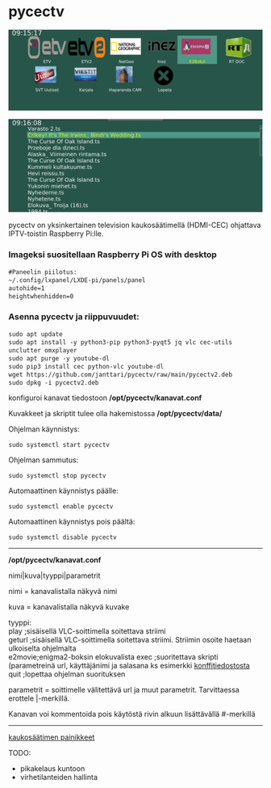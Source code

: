 # pycectv
  
![](https://raw.githubusercontent.com/janttari/pycectv/main/doc/paaikkuna.png)
  
![](https://raw.githubusercontent.com/janttari/pycectv/main/doc/elokuvalista.png)
  

pycectv on yksinkertainen television kaukosäätimellä (HDMI-CEC) ohjattava IPTV-toistin Raspberry Pi:lle.
  
### Imageksi suositellaan Raspberry Pi OS with desktop

    #Paneelin piilotus:
    ~/.config/lxpanel/LXDE-pi/panels/panel
    autohide=1
    heightwhenhidden=0
    
    
  
### Asenna pycectv ja riippuvuudet:  

    sudo apt update
    sudo apt install -y python3-pip python3-pyqt5 jq vlc cec-utils unclutter omxplayer
    sudo apt purge -y youtube-dl
    sudo pip3 install cec python-vlc youtube-dl
    wget https://github.com/janttari/pycectv/raw/main/pycectv2.deb
    sudo dpkg -i pycectv2.deb
  

  

konfiguroi kanavat tiedostoon **/opt/pycectv/kanavat.conf**  
  
Kuvakkeet ja skriptit tulee olla hakemistossa **/opt/pycectv/data/**  

Ohjelman käynnistys:
  
    sudo systemctl start pycectv

Ohjelman sammutus:  
  
    sudo systemctl stop pycectv


Automaattinen käynnistys päälle:  
  
    sudo systemctl enable pycectv

Automaattinen käynnistys pois päältä:
  
    sudo systemctl disable pycectv


-------
**/opt/pycectv/kanavat.conf**

 nimi|kuva|tyyppi|parametrit  
  
 nimi = kanavalistalla näkyvä nimi  
  
 kuva = kanavalistalla näkyvä kuvake  
 

 tyyppi:  
 play   ;sisäisellä VLC-soittimella soitettava striimi  
 geturl ;sisäisellä VLC-soittimella soitettava striimi. Striimin osoite haetaan ulkoiselta ohjelmalta  
 e2movie;enigma2-boksin elokuvalista
 exec   ;suoritettava skripti (parametreinä url, käyttäjänimi ja salasana ks esimerkki [konffitiedostosta](dist/opt/pycectv/kanavat.conf)  
 quit   ;lopettaa ohjelman suorituksen  
   
 parametrit = soittimelle välitettävä url ja muut parametrit. Tarvittaessa erottele |-merkillä.  
  
 Kanavan voi kommentoida pois käytöstä rivin alkuun lisättävällä #-merkillä    
 
-------

[kaukosäätimen painikkeet](doc/kauko.png)
  
TODO:  
- pikakelaus kuntoon
- virhetilanteiden hallinta
  

  

  
  
  


